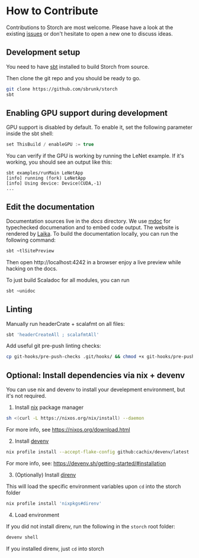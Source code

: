 # How to Contribute

Contributions to Storch are most welcome. Please have a look at the existing
[issues](https://github.com/sbrunk/storch/issues) or don't hesitate to open a new one
to discuss ideas.

## Development setup

You need to have [sbt](https://www.scala-sbt.org/) installed to build Storch from source.

Then clone the git repo and you should be ready to go.
```bash
git clone https://github.com/sbrunk/storch
sbt
```

## Enabling GPU support during development

GPU support is disabled by default. To enable it, set the following parameter inside the sbt shell:

```scala
set ThisBuild / enableGPU := true
```

You can verify if the GPU is working by running the LeNet example.
If it's working, you should see an output like this:

```
sbt examples/runMain LeNetApp
[info] running (fork) LeNetApp 
[info] Using device: Device(CUDA,-1)
...
```

## Edit the documentation

Documentation sources live in the *docs* directory.
We use [mdoc](https://scalameta.org/mdoc/) for typechecked documenation and to embed code output.
The website is rendered by [Laika](https://typelevel.org/Laika/).
To build the documentation locally, you can run the following command:

```bash
sbt ~tlSitePreview
```

Then open http://localhost:4242 in a browser enjoy a live preview while hacking on the docs.

To just build Scaladoc for all modules, you can run

```bash
sbt ~unidoc
```

## Linting

Manually run headerCrate + scalafmt on all files:

```bash
sbt 'headerCreateAll ; scalafmtAll'
```

Add useful git pre-push linting checks:

```bash
cp git-hooks/pre-push-checks .git/hooks/ && chmod +x git-hooks/pre-push-checks
```

## Optional: Install dependencies via nix + devenv

You can use nix and devenv to install your develepment environment, but it's not required.

1. Install [nix](https://nixos.org) package manager

```bash
sh <(curl -L https://nixos.org/nix/install) --daemon
```

For more info, see https://nixos.org/download.html

2. Install [devenv](https://devenv.sh)

```bash
nix profile install --accept-flake-config github:cachix/devenv/latest
```

For more info, see: https://devenv.sh/getting-started/#installation

3. (Optionally) Install [direnv](https://direnv.net/)

This will load the specific environment variables upon `cd` into the storch folder

```bash
nix profile install 'nixpkgs#direnv'
```

4. Load environment

If you did not install direnv, run the following in the `storch` root folder:

```bash
devenv shell
```

If you installed direnv, just `cd` into storch